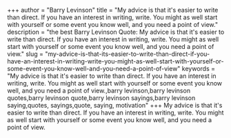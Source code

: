 +++
author = "Barry Levinson"
title = "My advice is that it's easier to write than direct. If you have an interest in writing, write. You might as well start with yourself or some event you know well, and you need a point of view."
description = "the best Barry Levinson Quote: My advice is that it's easier to write than direct. If you have an interest in writing, write. You might as well start with yourself or some event you know well, and you need a point of view."
slug = "my-advice-is-that-its-easier-to-write-than-direct-if-you-have-an-interest-in-writing-write-you-might-as-well-start-with-yourself-or-some-event-you-know-well-and-you-need-a-point-of-view"
keywords = "My advice is that it's easier to write than direct. If you have an interest in writing, write. You might as well start with yourself or some event you know well, and you need a point of view.,barry levinson,barry levinson quotes,barry levinson quote,barry levinson sayings,barry levinson saying,quotes, sayings,quote, saying, motivation"
+++
My advice is that it's easier to write than direct. If you have an interest in writing, write. You might as well start with yourself or some event you know well, and you need a point of view.
